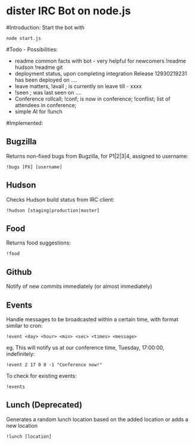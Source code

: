 dister IRC Bot on node.js
=========================
#Introduction:
Start the bot with

    node start.js

#Todo - Possibilities:
- readme common facts with bot - very helpful for newcomers
	!readme hudson
	!readme git
- deployment status, upon completing integration
	Release 12930219231 has been deployed on .... 
- leave matters, !avail <nick>; <nick> is currently on leave till - xxxx
- !seen <nick>; <nick> was last seen on .... 
- Conference rollcall; !conf; <nick> is now in conference; !conflist; list of attendees in conference;
- simple AI for !lunch

#Implemented:
## Bugzilla
Returns non-fixed bugs from Bugzilla, for P1|2|3|4, assigned to username:

    !bugs [PX] [username]

## Hudson
Checks Hudson build status from IRC client:

    !hudson [staging|production|master]

## Food
Returns food suggestions:

    !food

## Github
Notify of new commits immediately (or almost immediately)

## Events
Handle messages to be broadcasted within a certain time, with format similar to
cron:

    !event <day> <hour> <min> <sec> <times> <message>

eg. This will notify us at our conference time, Tuesday, 17:00:00, indefinitely:

    !event 2 17 0 0 -1 "Conference now!"

To check for existing events:

    !events

## Lunch (Deprecated)
Generates a random lunch location based on the added location or adds a new
location

    !lunch [location]

